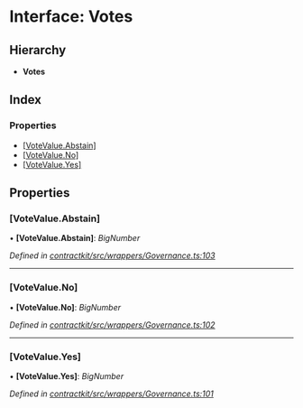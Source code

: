 # Interface: Votes

## Hierarchy

* **Votes**

## Index

### Properties

* [[VoteValue.Abstain]](_wrappers_governance_.votes.md#[votevalue.abstain])
* [[VoteValue.No]](_wrappers_governance_.votes.md#[votevalue.no])
* [[VoteValue.Yes]](_wrappers_governance_.votes.md#[votevalue.yes])

## Properties

###  [VoteValue.Abstain]

• **[VoteValue.Abstain]**: *BigNumber*

*Defined in [contractkit/src/wrappers/Governance.ts:103](https://github.com/celo-org/celo-monorepo/blob/master/packages/contractkit/src/wrappers/Governance.ts#L103)*

___

###  [VoteValue.No]

• **[VoteValue.No]**: *BigNumber*

*Defined in [contractkit/src/wrappers/Governance.ts:102](https://github.com/celo-org/celo-monorepo/blob/master/packages/contractkit/src/wrappers/Governance.ts#L102)*

___

###  [VoteValue.Yes]

• **[VoteValue.Yes]**: *BigNumber*

*Defined in [contractkit/src/wrappers/Governance.ts:101](https://github.com/celo-org/celo-monorepo/blob/master/packages/contractkit/src/wrappers/Governance.ts#L101)*

